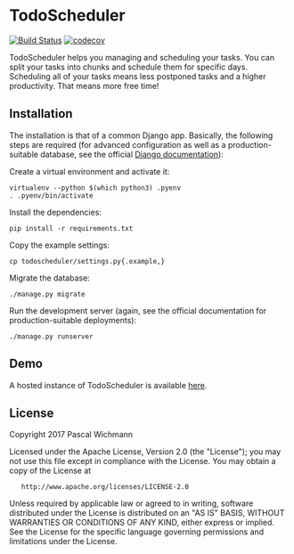 TodoScheduler
=============

[![Build Status](https://travis-ci.org/wichmannpas/todoscheduler.svg?branch=master)](https://travis-ci.org/wichmannpas/todoscheduler)
[![codecov](https://codecov.io/gh/wichmannpas/todoscheduler/branch/master/graph/badge.svg)](https://codecov.io/gh/wichmannpas/todoscheduler)

TodoScheduler helps you managing and scheduling your tasks. You can split your tasks into chunks and schedule them for specific days.
Scheduling all of your tasks means less postponed tasks and a higher productivity. That means more free time!

Installation
------------

The installation is that of a common Django app. Basically, the following steps are required (for advanced configuration as well as a production-suitable database, see the official [Django documentation](https://docs.djangoproject.com/)):

Create a virtual environment and activate it:

```
virtualenv --python $(which python3) .pyenv
. .pyenv/bin/activate
```

Install the dependencies:

```
pip install -r requirements.txt
```

Copy the example settings:

```
cp todoscheduler/settings.py{.example,}
```

Migrate the database:

```
./manage.py migrate
```

Run the development server (again, see the official documentation for production-suitable deployments):

```
./manage.py runserver
```

Demo
----

A hosted instance of TodoScheduler is available [here](https://todoscheduler.pwsrv.de).

License
-------

Copyright 2017 Pascal Wichmann

   Licensed under the Apache License, Version 2.0 (the "License");
   you may not use this file except in compliance with the License.
   You may obtain a copy of the License at

       http://www.apache.org/licenses/LICENSE-2.0

   Unless required by applicable law or agreed to in writing, software
   distributed under the License is distributed on an "AS IS" BASIS,
   WITHOUT WARRANTIES OR CONDITIONS OF ANY KIND, either express or implied.
   See the License for the specific language governing permissions and
   limitations under the License.
